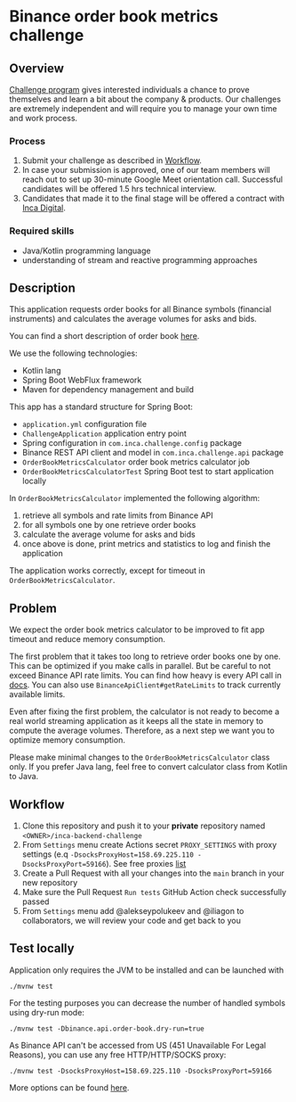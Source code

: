 # Binance order book metrics challenge

## Overview
[Challenge program](https://github.com/1712n/challenge) gives interested individuals a chance to prove themselves and learn a bit about
the company & products. Our challenges are extremely independent and will require you to manage your own time and work process.

### Process
1. Submit your challenge as described in [Workflow](README.md#workflow).
1. In case your submission is approved, one of our team members will reach out to set up 30-minute Google Meet orientation call. Successful candidates will be offered 1.5 hrs technical interview.
1. Candidates that made it to the final stage will be offered a contract with [Inca Digital](https://inca.digital/).

### Required skills
- Java/Kotlin programming language
- understanding of stream and reactive programming approaches

## Description
This application requests order books for all Binance symbols (financial instruments)
and calculates the average volumes for asks and bids.

You can find a short description of order book [here](https://en.wikipedia.org/wiki/Order_book). 

We use the following technologies:
- Kotlin lang
- Spring Boot WebFlux framework
- Maven for dependency management and build

This app has a standard structure for Spring Boot:
- `application.yml` configuration file
- `ChallengeApplication` application entry point
- Spring configuration in `com.inca.challenge.config` package
- Binance REST API client and model in `com.inca.challenge.api` package
- `OrderBookMetricsCalculator` order book metrics calculator job
- `OrderBookMetricsCalculatorTest` Spring Boot test to start application locally

In `OrderBookMetricsCalculator` implemented the following algorithm:
1. retrieve all symbols and rate limits from Binance API
2. for all symbols one by one retrieve order books 
3. calculate the average volume for asks and bids
4. once above is done, print metrics and statistics to log and finish the application

The application works correctly, except for timeout in `OrderBookMetricsCalculator`.

## Problem
We expect the order book metrics calculator to be improved to fit app timeout and
reduce memory consumption.

The first problem that it takes too long to retrieve order books one by one. This
can be optimized if you make calls in parallel. But be careful to not exceed Binance
API rate limits. You can find how heavy is every API call in
[docs](https://binance-docs.github.io/apidocs/spot/en/#order-book). You can also use
`BinanceApiClient#getRateLimits` to track currently available limits.

Even after fixing the first problem, the calculator is not ready to become a real world
streaming application as it keeps all the state in memory to compute the average volumes.
Therefore, as a next step we want you to optimize memory consumption.

Please make minimal changes to the `OrderBookMetricsCalculator` class only. If you prefer
Java lang, feel free to convert calculator class from Kotlin to Java.

## Workflow
1. Clone this repository and push it to your **private** repository named `<OWNER>/inca-backend-challenge`
2. From `Settings` menu create Actions secret `PROXY_SETTINGS` with proxy settings (e.q `-DsocksProxyHost=158.69.225.110 -DsocksProxyPort=59166`). See free proxies [list](http://free-proxy.cz/en/proxylist/country/all/socks5/ping/all)
3. Create a Pull Request with all your changes into the `main` branch in your new repository
4. Make sure the Pull Request `Run tests` GitHub Action check successfully passed
5. From `Settings` menu add @alekseypolukeev and @iliagon to collaborators, we will review your code and get back to you

## Test locally
Application only requires the JVM to be installed and can be launched with
```shell
./mvnw test
```

For the testing purposes you can decrease the number of handled symbols using dry-run mode:
```shell
./mvnw test -Dbinance.api.order-book.dry-run=true
```

As Binance API can't be accessed from US (451 Unavailable For Legal Reasons), you can use any free HTTP/HTTP/SOCKS proxy:
```shell
./mvnw test -DsocksProxyHost=158.69.225.110 -DsocksProxyPort=59166
```
More options can be found [here](https://docs.oracle.com/javase/7/docs/api/java/net/doc-files/net-properties.html).
